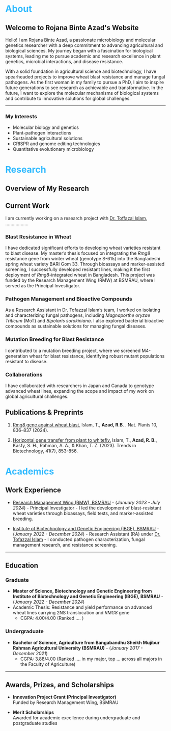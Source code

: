 # <span style="color:#33bbff">About</span>

## Welcome to Rojana Binte Azad's Website

Hello! I am Rojana Binte Azad, a passionate microbiology and molecular genetics researcher with a deep commitment to advancing agricultural and biological sciences. My journey began with a fascination for biological systems, leading me to pursue academic and research excellence in plant genetics, microbial interactions, and disease resistance.

With a solid foundation in agricultural science and biotechnology, I have spearheaded projects to improve wheat blast resistance and manage fungal pathogens. As the first woman in my family to pursue a PhD, I aim to inspire future generations to see research as achievable and transformative. In the future, I want to explore the molecular mechanisms of biological systems and contribute to innovative solutions for global challenges.

---

### My Interests
- Molecular biology and genetics  
- Plant-pathogen interactions  
- Sustainable agricultural solutions  
- CRISPR and genome editing technologies  
- Quantitative evolutionary microbiology


# <span style="color:#33bbff">Research</span>

## Overview of My Research

## Current Work

I am currently working on a research project with [Dr. Toffazal Islam](https://en.wikipedia.org/wiki/Tofazzal_Islam), ..................

### **Blast Resistance in Wheat**
I have dedicated significant efforts to developing wheat varieties resistant to blast disease. My master’s thesis focused on integrating the *Rmg8* resistance gene from winter wheat (genotype S-615) into the Bangladeshi spring wheat variety BARI Gom 33. Through bioassays and marker-assisted screening, I successfully developed resistant lines, making it the first deployment of *Rmg8*-integrated wheat in Bangladesh. This project was funded by the Research Management Wing (RMW) at BSMRAU, where I served as the Principal Investigator.

### **Pathogen Management and Bioactive Compounds**
As a Research Assistant in Dr. Tofazzal Islam’s team, I worked on isolating and characterizing fungal pathogens, including *Magnaporthe oryzae Triticum* (MoT) and *Bipolaris sorokiniana*. I also explored bacterial bioactive compounds as sustainable solutions for managing fungal diseases.

### **Mutation Breeding for Blast Resistance**
I contributed to a mutation breeding project, where we screened M4-generation wheat for blast resistance, identifying robust mutant populations resistant to disease.

### **Collaborations**
I have collaborated with researchers in Japan and Canada to genotype advanced wheat lines, expanding the scope and impact of my work on global agricultural challenges.

## Publications & Preprints

1. [Rmg8 gene against wheat blast.](https://doi.org/10.1038/s41477-024-01690-3)
Islam, T., **Azad, R.B**. . Nat. Plants 10, 836–837 (2024). 

2. [Horizontal gene transfer from plant to whitefly.](https://doi.org/10.1016/j.tibtech.2023.01.007)
Islam, T., **Azad, R. B.**, Kasfy, S. H., Rahman, A. A., & Khan, T. Z. (2023). Trends in Biotechnology, 41(7), 853-856.


# <span style="color:#33bbff">Academics</span>

## Work Experience

- [Research Management Wing (RMW), BSMRAU](https://www.researchgate.net/profile/Rojana-Azad) - (_January 2023 - July 2024_)
      - Principal Investigator 
         - I led the development of blast-resistant wheat varieties through bioassays, field tests, and marker-assisted breeding.
  
- [Institute of Biotechnology and Genetic Engineering (IBGE), BSMRAU](https://ibge.bsmrau.edu.bd/) - (_January 2022 - December 2024_)
      - Research Assistant (RA) under [Dr. Tofazzal Islam](https://en.wikipedia.org/wiki/Tofazzal_Islam)
           - I conducted pathogen characterization, fungal management research, and resistance screening.  

---

## Education

### Graduate  

   - **Master of Science, Biotechnology and Genetic Engineering from Institute of Biotechnology and Genetic Engineering (IBGE), BSMRAU** - (_January 2022 - December 2024_)
   - Academic Thesis: Resistance and yield performance on advanced wheat lines carrying 2NS translocation and _RMG8_ gene
      - CGPA: 4.00/4.00 (Ranked .... )

### Undergraduate  

   - **Bachelor of Science, Agriculture from Bangabandhu Sheikh Mujibur Rahman Agricultural University (BSMRAU)** - (_January 2017 - December 2021_)
      - CGPA: 3.88/4.00 (Ranked .... in my major, top ... across all majors in the Faculty of Agriculture)
   
---

## Awards, Prizes, and Scholarships

- **Innovation Project Grant (Principal Investigator)**  
  Funded by Research Management Wing, BSMRAU  

- **Merit Scholarships**  
  Awarded for academic excellence during undergraduate and postgraduate studies  


